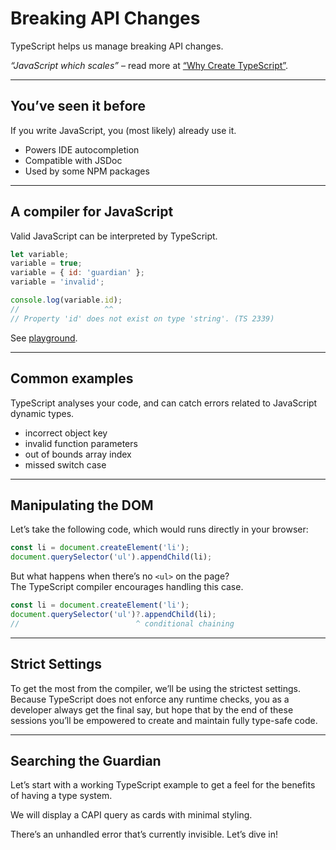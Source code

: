 # Breaking API Changes

TypeScript helps us manage breaking API changes.

_“JavaScript which scales”_ – read more at
[“Why Create TypeScript”](https://www.typescriptlang.org/why-create-typescript).

---

## You’ve seen it before

If you write JavaScript, you (most likely) already use it.

- Powers IDE autocompletion
- Compatible with JSDoc
- Used by some NPM packages

---

## A compiler for JavaScript

Valid JavaScript can be interpreted by TypeScript.

```js
let variable;
variable = true;
variable = { id: 'guardian' };
variable = 'invalid';

console.log(variable.id);
//                   ^^
// Property 'id' does not exist on type 'string'. (TS 2339)
```

See
[playground](https://www.typescriptlang.org/play?ts=5.2.2#code/DYUwLgBAbghgTgSxgI1AbgFC0S0EC8EYcAriJtkqiARAN4QIAmAXBAEQDmJ8TSAduwgBfCvCp5C7BP1jBm7TBgDGAe34BnVaAB0wVZwAUlXCB3MAlGiA).

---

## Common examples

TypeScript analyses your code, and can catch errors related to JavaScript
dynamic types.

- incorrect object key
- invalid function parameters
- out of bounds array index
- missed switch case

---

## Manipulating the DOM

Let’s take the following code, which would runs directly in your browser:

```js
const li = document.createElement('li');
document.querySelector('ul').appendChild(li);
```

But what happens when there’s no `<ul>` on the page?\
The TypeScript compiler encourages handling this case.

```ts
const li = document.createElement('li');
document.querySelector('ul')?.appendChild(li);
//                          ^ conditional chaining
```

---

## Strict Settings

To get the most from the compiler, we’ll be using the strictest settings.
Because TypeScript does not enforce any runtime checks, you as a developer
always get the final say, but hope that by the end of these sessions you’ll be
empowered to create and maintain fully type-safe code.

---

## Searching the Guardian

Let’s start with a working TypeScript example to get a feel for the benefits of
having a type system.

We will display a CAPI query as cards with minimal styling.

There’s an unhandled error that’s currently invisible. Let’s dive in!
